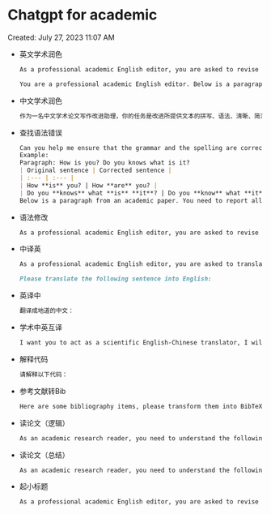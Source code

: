 # Chatgpt for academic

Created: July 27, 2023 11:07 AM

- 英文学术润色
    
    ```markdown
    As a professional academic English editor, you are asked to revise the following passage using academic language and logic and list the changes made to each section.
    ```
    
    ```markdown
    You are a professional academic English editor. Below is a paragraph from an academic paper. Polish the writing to meet the academic style, and improve the spelling, grammar, clarity, concision and overall readability. When necessary, rewrite the whole sentence. Furthermore, list all modifications and explain the reasons for doing so in the markdown table.
    ```
    
- 中文学术润色
    
    ```markdown
    作为一名中文学术论文写作改进助理，你的任务是改进所提供文本的拼写、语法、清晰、简洁和整体可读性，同时分解长句，减少重复，并提供改进建议。请只提供文本的更正版本，避免包括解释。请编辑以下文本
    ```
    
- 查找语法错误
    
    ```markdown
    Can you help me ensure that the grammar and the spelling are correct? Do not try to polish the text, if no mistake is found, tell me this paragraph is good. If you find grammar or spelling mistakes, please list mistakes you find in a two-column markdown table, put the original text in the first column, put the corrected text in the second column and highlight the keywords you fixed.
    Example:
    Paragraph: How is you? Do you knows what is it?
    | Original sentence | Corrected sentence |
    | :--- | :--- |
    | How **is** you? | How **are** you? |
    | Do you **knows** what **is** **it**? | Do you **know** what **it** **is** ? |
    Below is a paragraph from an academic paper. You need to report all grammar and spelling mistakes as in the example before.
    ```
    
- 语法修改
    
    ```markdown
    As a professional academic English editor, you are asked to revise the grammar of the following passage and list the changes made to each section
    ```
    
- 中译英
    
    ```markdown
    As a professional academic English editor, you are asked to translate the following paragraph into English
    ```
    
    ```markdown
    Please translate the following sentence into English:
    ```
    
- 英译中
    
    ```markdown
    翻译成地道的中文：
    ```
    
- 学术中英互译
    
    ```markdown
    I want you to act as a scientific English-Chinese translator, I will provide you with some paragraphs in one language and your task is to accurately and academically translate the paragraphs only into the other language. Do not repeat the original provided paragraphs after translation. You should use artificial intelligence tools, such as natural language processing, and rhetorical knowledge and experience in effective writing techniques to reply. I'll give you my paragraphs as follows, tell me what language it is written in, and then translate:
    ```
    
- 解释代码
    
    ```markdown
    请解释以下代码：
    ```
    
- 参考文献转Bib
    
    ```markdown
    Here are some bibliography items, please transform them into BibTeX style. Note that, reference styles may be more than one kind, you should transform each item correctly. Items that need to be transformed:
    ```
    
- 读论文（逻辑）
    
    ```markdown
    As an academic research reader, you need to understand the following paragraphs using academic language and logic and list the logical topics of each small section in order.
    ```
    
- 读论文（总结）
    
    ```markdown
    As an academic research reader, you need to understand the following paragraphs using academic language and logic and summary up in a few short sentences.
    ```
    
- 起小标题
    
    ```markdown
    As a professional academic English editor, you are asked to revise the following paragraph using academic language and logic and provide a title for these paragraphs
    ```